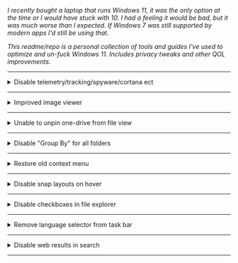 *I recently bought a laptop that runs Windows 11, it was the only option at the time or I would have stuck with 10. I had a feeling it would be bad, but it was much worse than I expected. If Windows 7 was still supported by modern apps I'd still be using that.*  

*This readme/repo is a personal collection of tools and guides I've used to optimize and un-fuck Windows 11. Includes privacy tweaks and other QOL improvements.*

<!--   
<details> 
<summary>Text</summary><br>    

Content

</details>
-->

--------------------------------------------------------------------

<details> 
<summary>Disable telemetry/tracking/spyware/cortana ect</summary><br>  
  
*This is an excellent all-in-one tool that works with both Windows 10 and Windows 11. It has a large number of features that I consider to be essential for any modern Windows system. See the website for more info.* 
  
1. Download [ShutUp10++](https://www.oo-software.com/en/shutup10)  
2. Run the file  
3. Click "Actions" -> "Apply only recommended settings"  
4. Wait 5 seconds then close the app

</details>

--------------------------------------------------------------------

<details> 
<summary>Improved image viewer</summary><br>    

*The "Photos" app bundled with Windows 11 is a massive downgrade with very limited features and poor optimization. ImageGlass is an excellent, lightweight image viewer with support for 80+ formats and includes many other great features. It's not essential, but highly recommended*

1. Download [ImageGlass](https://imageglass.org/)  
2. Run/Install

</details>

--------------------------------------------------------------------

<details> 
<summary>Unable to unpin one-drive from file view</summary><br>  

1. Click on Start, search for command prompt  
2. Right-click and select "Run as Administrator"
3. Paste the following command:  
```
del "%AppData%\Microsoft\Windows\Recent\AutomaticDestinations\f01b4d95cf55d32a.automaticDestinations-ms"
```  

</details>

--------------------------------------------------------------------

<details> 
<summary>Disable "Group By" for all folders</summary><br>  

![group-by.png](images/group-by.png)  

1. Download [WinSetView](https://github.com/LesFerch/WinSetView)  
2. Extract, run and hit "Submit"  

</details>

--------------------------------------------------------------------

<details> 
<summary>Restore old context menu</summary><br>  

*For some reason Windows 11 downgraded the context menu, showing a "simplified" version until you click "show more". This tweak ensures the full context menu is always shown.*  

1. Click on Start, search for command prompt  
2. Right-click and select "Run as Administrator"
3. Paste the following command:  
```
reg.exe add "HKCU\Software\Classes\CLSID\{86ca1aa0-34aa-4e8b-a509-50c905bae2a2}\InprocServer32" /f
``` 
4. Open task manager (Ctrl + Shift + Esc)  
5. Open "details" view
6. Right click `explorer.exe` and select "End Task"  
7. Click "run new task" at the top of the window
8. Type `explorer.exe` and hit enter 
   
</details>

--------------------------------------------------------------------

<details> 
<summary>Disable snap layouts on hover</summary><br>   

Some people find this feature useful, some may not. I found the popups to be annoying so here's how to disable it:  

![snap-windows.png](images/snap-windows.png)  

1. Open start menu
2. Search for `multitasking settings`  
3. Expand "Snap Windows" to show all options  
4. Uncheck "Show snap layouts when I hover over a window's maximize button"

Optional: You may also want to uncheck "Show snap layouts when I drag a window to the top of the screen"


</details>

--------------------------------------------------------------------

<details> 
<summary>Disable checkboxes in file explorer</summary><br>    

![check-boxes.png](images/check-boxes.png)  

1. Open start menu  
2. Search "File Explorer Options"  
3. Click on the "View" tab  
4. Locate "Use check boxes to select items" and disable it  
5. Press "Apply"

</details>

--------------------------------------------------------------------


<details> 
<summary>Remove language selector from task bar</summary><br>  

Very small annoyance. This simply removes the language selector from the task bar. It's not something I use or want, so hiding it saves a small amount of space for other apps.

![lang-selector.png](images/lang-selector.png)  

1. Open start menu
2. Search "Advanced keyboard settings"  
3. Check "Use the desktop language bar when it's available"  
4. Open "Language bar options"  
5. Select "Hidden" under "Language Bar"  
6. Apply

</details>

--------------------------------------------------------------------

<details> 
<summary>Disable web results in search</summary><br>  

This disables the "Search with Bing" garbage that pops up when I am trying to find a file or app **on my computer**. If I wanted to search the web I would open the browser, I don't know why Microsoft added such a stupid feature. There's also several privacy concerns with important file names being sent to their search engine without permission.  

![DisableSearchBoxSuggestions-preview.png](images/DisableSearchBoxSuggestions-preview.png)  
  
1. Open start menu  
2. Search "regedit" and open the Registry Editor  
3. Navigate to `HKEY_CURRENT_USER\Software\Policies\Microsoft\Windows`  
4. If the `Explorer` folder does not exist:
    - Right click the `Windows` folder and click `New -> Key`  
    - Type `Explorer` and confirm  
5. Right click the `Explorer` folder and click `New -> DWORD (32-bit) Value`  
6. Set the value name to `DisableSearchBoxSuggestions` and value data to `1`  
7. Press OK and restart your computer

If done correctly, the registry entry should look like this: [verify](images/DisableSearchBoxSuggestions-verify.png)

</details>

--------------------------------------------------------------------


